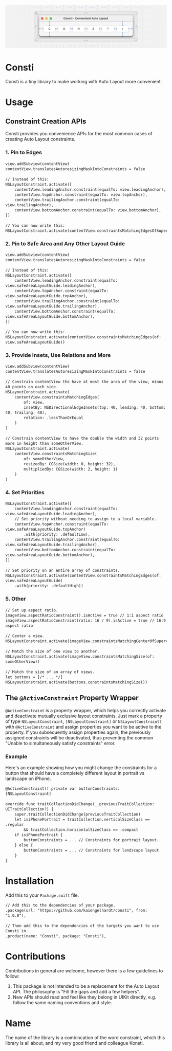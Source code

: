 ![Header image for Consti, the library providing convenience APIs for Apple's Auto Layout](.images/header.png "Header image – 'Consti - Convenient Auto Layout'")

# Consti
Consti is a tiny library to make working with Auto Layout more convenient.

# Usage

## Constraint Creation APIs
Consti provides you convenience APIs for the most common cases of creating Auto Layout constraints.

### 1. Pin to Edges
```
view.addSubview(contentView)
contentView.translatesAutoresizingMaskIntoConstraints = false

// Instead of this:
NSLayoutConstraint.activate([
	contentView.leadingAnchor.constraint(equalTo: view.leadingAnchor),
	contentView.topAnchor.constraint(equalTo: view.topAnchor),
	contentView.trailingAnchor.constraint(equalTo: view.trailingAnchor),
	contentView.bottomAnchor.constraint(equalTo: view.bottomAnchor),
])

// You can now write this:
NSLayoutConstraint.activate(contentView.constraintsMatchingEdgesOfSuperview())
```

### 2. Pin to Safe Area and Any Other Layout Guide
```
view.addSubview(contentView)
contentView.translatesAutoresizingMaskIntoConstraints = false

// Instead of this:
NSLayoutConstraint.activate([
	contentView.leadingAnchor.constraint(equalTo: view.safeAreaLayoutGuide.leadingAnchor),
	contentView.topAnchor.constraint(equalTo: view.safeAreaLayoutGuide.topAnchor),
	contentView.trailingAnchor.constraint(equalTo: view.safeAreaLayoutGuide.trailingAnchor),
	contentView.bottomAnchor.constraint(equalTo: view.safeAreaLayoutGuide.bottomAnchor),
])

// You can now write this:
NSLayoutConstraint.activate(contentView.constraintsMatchingEdges(of: view.safeAreaLayoutGuide))
```

### 3. Provide Insets, Use Relations and More
```
view.addSubview(contentView)
contentView.translatesAutoresizingMaskIntoConstraints = false

// Constrain contentView the have at most the area of the view, minus 40 points on each side.
NSLayoutConstraint.activate(
	contentView.constraintsMatchingEdges(
		of: view,
		insetBy: NSDirectionalEdgeInsets(top: 40, leading: 40, bottom: 40, trailing: 40),
		relation: .lessThanOrEqual
	)
)

// Constrain contentView to have the double the width and 32 points more in height than someOtherView.
NSLayoutConstraint.activate(
	contentView.constraintsMatchingSize(
		of: someOtherView,
		resizedBy: CGSize(width: 0, height: 32),
		multipliedBy: CGSize(width: 2, height: 1)
	)
)
```

### 4. Set Priorities
```
NSLayoutConstraint.activate([
	contentView.leadingAnchor.constraint(equalTo: view.safeAreaLayoutGuide.leadingAnchor),
	// Set priority without needing to assign to a local variable.
	contentView.topAnchor.constraint(equalTo: view.safeAreaLayoutGuide.topAnchor)
		.with(priority: .defaultLow),
	contentView.trailingAnchor.constraint(equalTo: view.safeAreaLayoutGuide.trailingAnchor),
	contentView.bottomAnchor.constraint(equalTo: view.safeAreaLayoutGuide.bottomAnchor),
])

// Set priority on an entire array of constraints.
NSLayoutConstraint.activate(contentView.constraintsMatchingEdges(of: view.safeAreaLayoutGuide)
	.with(priority: .defaultHigh))
```

### 5. Other
```
// Set up aspect ratio.
imageView.aspectRatioConstraint().isActive = true // 1:1 aspect ratio
imageView.aspectRatioConstraint(ratio: 16 / 9).isActive = true // 16:9 aspect ratio

// Center a view.
NSLayoutConstraint.activate(imageView.constraintsMatchingCenterOfSuperview())

// Match the size of one view to another.
NSLayoutConstraint.activate(imageView.constraintsMatchingSize(of: someOtherView))

// Match the size of an array of views.
let buttons = [/* ... */]
NSLayoutConstraint.activate(buttons.constraintsMatchingSize())
```


## The `@ActiveConstraint` Property Wrapper
`@ActiveConstraint` is a property wrapper, which helps you correctly activate and deactivate mutually exclusive layout constraints. Just mark a property of type `NSLayoutConstraint`, `[NSLayoutConstraint]` or `NSLayoutConstraint?` with `@ActiveConstraint` and assign properties you want to be active to the property. If you subsequently assign properties again, the previously assigned constraints will be deactivated, thus preventing the common "Unable to simultaneously satisfy constraints" error.

### Example
Here's an example showing how you might change the constraints for a button that should have a completely different layout in portrait vs landscape on iPhone.

```
@ActiveConstraint() private var buttonConstraints: [NSLayoutConstraint]

override func traitCollectionDidChange(_ previousTraitCollection: UITraitCollection?) {
	super.traitCollectionDidChange(previousTraitCollection)
	let isiPhonePortrait = traitCollection.verticalSizeClass == .regular
		&& traitCollection.horizontalSizeClass == .compact
	if isiPhonePortrait {
		buttonConstraints = ... // Constraints for portrait layout.
	} else {
		buttonConstraints = ... // Constraints for landscape layout.
	}
}

```

# Installation
Add this to your `Package.swift` file.

```
// Add this to the dependencies of your package.
.package(url: "https://github.com/kaiengelhardt/consti", from: "1.0.0"),

// Then add this to the dependencies of the targets you want to use Consti in.
.product(name: "Consti", package: "Consti"),
```

# Contributions
Contributions in general are welcome, however there is a few guidelines to follow:

1. This package is not intended to be a replacement for the Auto Layout API. The philosophy is "Fill the gaps and add a few helpers".
2. New APIs should read and feel like they belong in UIKit directly, e.g. follow the same naming conventions and style.

# Name
The name of the library is a combincation of the word constraint, which this library is all about, and my very good friend and colleague Konsti.
